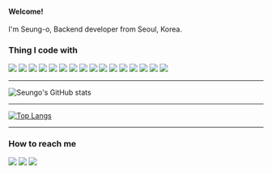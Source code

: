 
#### Welcome!

I'm Seung-o, Backend developer from Seoul, Korea.

### Thing I code with
<p>
<img src="https://img.shields.io/badge/Nodejs-339933??style=flat-square&logo=Node.js&&logoColor=white">
  <img src="https://img.shields.io/badge/NestJs-E0234E??style=flat-square&logo=NestJs&&logoColor=white">
<img src="https://img.shields.io/badge/TypeScript-3178C6??style=flat-square&logo=TypeScript&&logoColor=white">
<img src="https://img.shields.io/badge/JavaScript-F7DF1E??style=flat-square&logo=JavaScript&&logoColor=white">
<img src="https://img.shields.io/badge/MySQL-4479A1??style=flat-square&logo=MySQL&&logoColor=white">
<img src="https://img.shields.io/badge/Redis-DC382D??style=flat-square&logo=Redis&&logoColor=white">
<img src="https://img.shields.io/badge/AWS-232F3E??style=flat-square&logo=AmazonAWS&&logoColor=white">
<img src="https://img.shields.io/badge/Python-3776AB??style=flat-square&logo=Python&&logoColor=white">
<img src="https://img.shields.io/badge/GitLab-FCA121??style=flat-square&logo=GitLab&&logoColor=white">
<img src="https://img.shields.io/badge/GitHub-181717??style=flat-square&logo=GitHub&&logoColor=white">
<img src="https://img.shields.io/badge/Jira-0052CC??style=flat-square&logo=Jira&&logoColor=white">
<img src="https://img.shields.io/badge/Slack-4A154B??style=flat-square&logo=Slack&&logoColor=white">
<img src="https://img.shields.io/badge/GoogleCloudPlatform-4285F4??style=flat-square&logo=Google&&logoColor=white">
<img src="https://img.shields.io/badge/npm-CB3837??style=flat-square&logo=npm&&logoColor=white">
<img src="https://img.shields.io/badge/ESLint-4B32C3??style=flat-square&logo=ESLint&&logoColor=white">
<img src="https://img.shields.io/badge/Java-007396?style=flat-square&logo=Java&logoColor=white">
</p>

***

![Seungo's GitHub stats](https://github-readme-stats-theta-ruddy.vercel.app/api?username=Seung-o&show_icons=true&include_all_commits=true&theme=merko&hide_rank=true)

***

[![Top Langs](https://github-readme-stats.vercel.app/api/top-langs/?username=Seung-o&hide=ejs,html&theme=dark)](https://github.com/Seung-o/github-readme-stats)

***
### How to reach me
<p>
<a href = "https://github.com/Seung-o"><img src = "https://img.shields.io/badge/Github-181717?style=appveyor&logo=Github&logoColor=white"></a>
<a href = "mailto:ilkhso@gmail.com"><img src = "https://img.shields.io/badge/Gmail-D14836?style=appveyor&logo=gmail&logoColor=white"></a>
<a href = "https://www.instagram.com/seung_ohh"><img src = "https://img.shields.io/badge/Instagram-E4405F?style=appveyor&logo=instagram&logoColor=white"></a>
</p>

<!---
Seung-o/Seung-o is a ✨ special ✨ repository because its `README.md` (this file) appears on your GitHub profile.
You can click the Preview link to take a look at your changes.
--->
